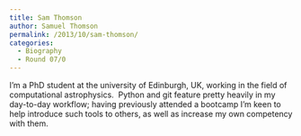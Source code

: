 ```yaml
---
title: Sam Thomson
author: Samuel Thomson
permalink: /2013/10/sam-thomson/
categories:
  - Biography
  - Round 07/0
---
```

I&#8217;m a PhD student at the university of Edinburgh, UK, working in the field of computational astrophysics.  Python and git feature pretty heavily in my day-to-day workflow; having previously attended a bootcamp I&#8217;m keen to help introduce such tools to others, as well as increase my own competency with them.
